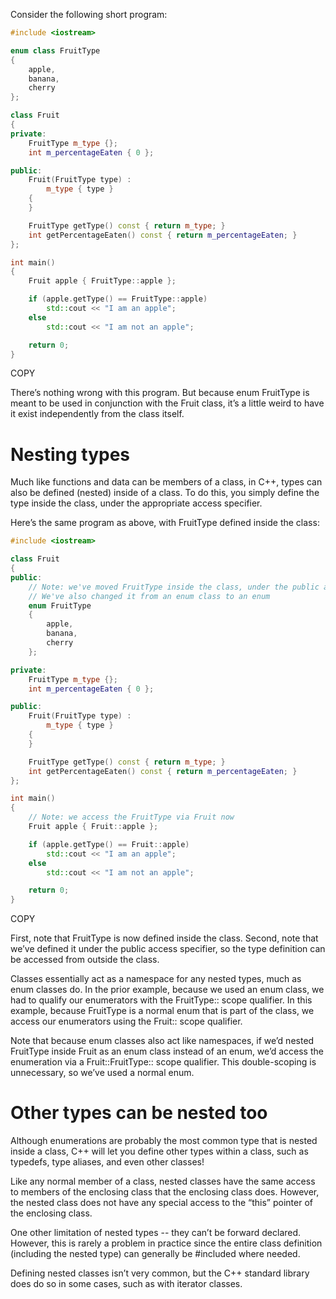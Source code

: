Consider the following short program:

```cpp
#include <iostream>

enum class FruitType
{
	apple,
	banana,
	cherry
};

class Fruit
{
private:
	FruitType m_type {};
	int m_percentageEaten { 0 };

public:
	Fruit(FruitType type) :
		m_type { type }
	{
	}

	FruitType getType() const { return m_type; }
	int getPercentageEaten() const { return m_percentageEaten; }
};

int main()
{
	Fruit apple { FruitType::apple };

	if (apple.getType() == FruitType::apple)
		std::cout << "I am an apple";
	else
		std::cout << "I am not an apple";

	return 0;
}
```

COPY

There’s nothing wrong with this program. But because enum FruitType is meant to be used in conjunction with the Fruit class, it’s a little weird to have it exist independently from the class itself.

# **Nesting types**

Much like functions and data can be members of a class, in C++, types can also be defined (nested) inside of a class. To do this, you simply define the type inside the class, under the appropriate access specifier.

Here’s the same program as above, with FruitType defined inside the class:

```cpp
#include <iostream>

class Fruit
{
public:
	// Note: we've moved FruitType inside the class, under the public access specifier
	// We've also changed it from an enum class to an enum
	enum FruitType
	{
		apple,
		banana,
		cherry
	};

private:
	FruitType m_type {};
	int m_percentageEaten { 0 };

public:
	Fruit(FruitType type) :
		m_type { type }
	{
	}

	FruitType getType() const { return m_type; }
	int getPercentageEaten() const { return m_percentageEaten; }
};

int main()
{
	// Note: we access the FruitType via Fruit now
	Fruit apple { Fruit::apple };

	if (apple.getType() == Fruit::apple)
		std::cout << "I am an apple";
	else
		std::cout << "I am not an apple";

	return 0;
}
```

COPY

First, note that FruitType is now defined inside the class. Second, note that we’ve defined it under the public access specifier, so the type definition can be accessed from outside the class.



Classes essentially act as a namespace for any nested types, much as enum classes do. In the prior example, because we used an enum class, we had to qualify our enumerators with the FruitType:: scope qualifier. In this example, because FruitType is a normal enum that is part of the class, we access our enumerators using the Fruit:: scope qualifier.

Note that because enum classes also act like namespaces, if we’d nested FruitType inside Fruit as an enum class instead of an enum, we’d access the enumeration via a Fruit::FruitType:: scope qualifier. This double-scoping is unnecessary, so we’ve used a normal enum.

# **Other types can be nested too**

Although enumerations are probably the most common type that is nested inside a class, C++ will let you define other types within a class, such as typedefs, type aliases, and even other classes!

Like any normal member of a class, nested classes have the same access to members of the enclosing class that the enclosing class does. However, the nested class does not have any special access to the “this” pointer of the enclosing class.



One other limitation of nested types -- they can’t be forward declared. However, this is rarely a problem in practice since the entire class definition (including the nested type) can generally be #included where needed.

Defining nested classes isn’t very common, but the C++ standard library does do so in some cases, such as with iterator classes.
